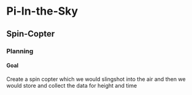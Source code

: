 # Pi-In-the-Sky

## Spin-Copter

### Planning
#### Goal 
Create a spin copter which we would slingshot into the air and then we would store and collect the data for height and time 
